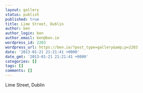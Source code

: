 ```yaml
---
layout: gallery
status: publish
published: true
title: Lime Street, Dublin
author: ben
author_login: ben
author_email: ben@ben.ie
wordpress_id: 2203
wordpress_url: https://ben.ie/?post_type=gallery&amp;p=2203
date: '2013-01-21 21:21:41 +0000'
date_gmt: '2013-01-21 21:21:41 +0000'
categories: []
tags: []
comments: []
---
```

<p>Lime Street, Dublin</p>
